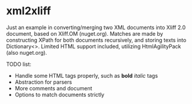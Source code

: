 # xml2xliff
Just an example in converting/merging two XML documents into Xliff 2.0 document, based on Xliff.OM (nuget.org). 
Matches are made by constructing XPath for both documents recursively, and storing texts into Dictionary<>.
Limited HTML support included, utilizing HtmlAgilityPack (also nuget.org).

TODO list:
 - Handle some HTML tags properly, such as <b>bold</b> <i>italic</i> tags
 - Abstraction for parsers
 - More comments and document
 - Options to match documents strictly


